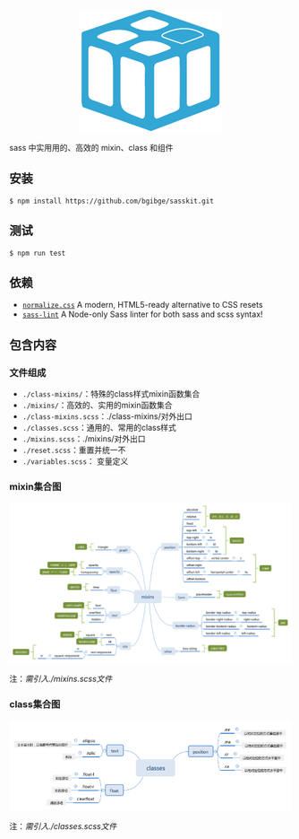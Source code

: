 <p align="center">
  <img src="./docs/logo.png"/>
</p>

sass 中实用用的、高效的 mixin、class 和组件

## 安装

```shell
$ npm install https://github.com/bgibge/sasskit.git
```

## 测试

```shell
$ npm run test
```

## 依赖

- [`normalize.css`](http://necolas.github.io/normalize.css/) A modern, HTML5-ready alternative to CSS resets
- [`sass-lint`](https://github.com/sasstools/sass-lint) A Node-only Sass linter for both sass and scss syntax!


## 包含内容


### 文件组成

- `./class-mixins/`：特殊的class样式mixin函数集合
- `./mixins/`：高效的、实用的mixin函数集合
- `./class-mixins.scss`：./class-mixins/对外出口
- `./classes.scss`：通用的、常用的class样式
- `./mixins.scss`：./mixins/对外出口
- `./reset.scss`：重置并统一不
- `./variables.scss`： 变量定义


### mixin集合图

![](./docs/images/mixins.png)

注：*需引入./mixins.scss文件*


### class集合图

![](./docs/images/classes.png)

注：*需引入./classes.scss文件*

